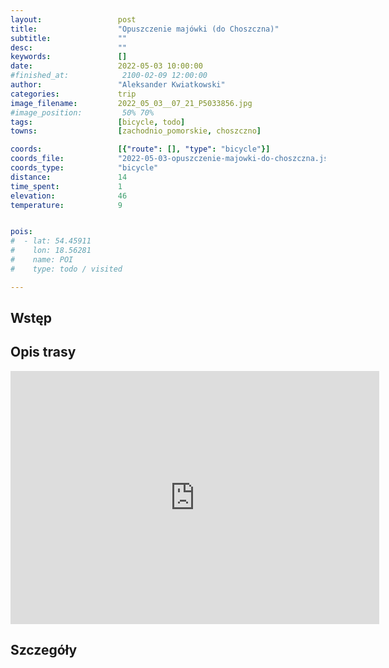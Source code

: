 ```yaml
---
layout:                 post
title:                  "Opuszczenie majówki (do Choszczna)"
subtitle:               ""
desc:                   ""
keywords:               []
date:                   2022-05-03 10:00:00
#finished_at:            2100-02-09 12:00:00
author:                 "Aleksander Kwiatkowski"
categories:             trip
image_filename:         2022_05_03__07_21_P5033856.jpg
#image_position:         50% 70%
tags:                   [bicycle, todo]
towns:                  [zachodnio_pomorskie, choszczno]

coords:                 [{"route": [], "type": "bicycle"}]
coords_file:            "2022-05-03-opuszczenie-majowki-do-choszczna.json"
coords_type:            "bicycle"
distance:               14
time_spent:             1
elevation:              46
temperature:            9


pois:
#  - lat: 54.45911
#    lon: 18.56281
#    name: POI
#    type: todo / visited

---
```



## Wstęp

## Opis trasy

<iframe height='405' width='590' frameborder='0' allowtransparency='true' scrolling='no' src='https://www.strava.com/activities/7080320800/embed/ffa9c1ea47ea1c9100e4e72fe94caa5f1b088546'></iframe>

## Szczegóły
